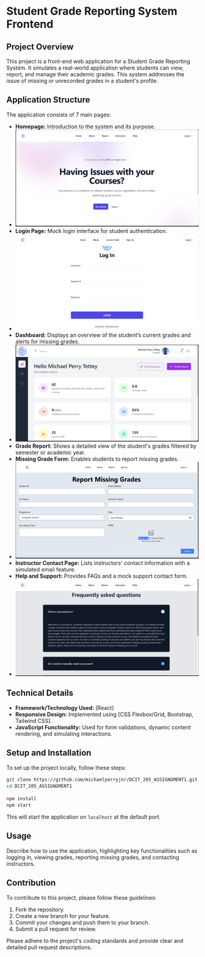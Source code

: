 # Student Grade Reporting System Frontend

## Project Overview

This project is a front-end web application for a Student Grade Reporting System. It simulates a real-world application where students can view, report, and manage their academic grades. This system addresses the issue of missing or unrecorded grades in a student's profile.

## Application Structure

The application consists of 7 main pages:

- **Homepage:** Introduction to the system and its purpose.
- ![Homepage](/screenshots/home.png)
- **Login Page:** Mock login interface for student authentication.
- ![Log In](/screenshots/login.png)
- **Dashboard:** Displays an overview of the student’s current grades and alerts for missing grades.
- ![Dashboard](/screenshots/dashboard.png)
- **Grade Report:** Shows a detailed view of the student's grades filtered by semester or academic year.
- **Missing Grade Form:** Enables students to report missing grades.
- ![Missing Grades Form](/screenshots/missinggrades.png)
- **Instructor Contact Page:** Lists instructors' contact information with a simulated email feature.
- **Help and Support:** Provides FAQs and a mock support contact form.
- ![Help and Support](/screenshots/faq.png)

## Technical Details

- **Framework/Technology Used:** [React]
- **Responsive Design:** Implemented using [CSS Flexbox/Grid, Bootstrap, Tailwind CSS].
- **JavaScript Functionality:** Used for form validations, dynamic content rendering, and simulating interactions.

## Setup and Installation

To set up the project locally, follow these steps:

```bash
git clone https://github.com/michaelperryjnr/DCIT_205_ASSIGNGMENT1.git
cd DCIT_205_ASSIGNGMENT1

npm install
npm start
```

This will start the application on `localhost` at the default port.

## Usage

Describe how to use the application, highlighting key functionalities such as logging in, viewing grades, reporting missing grades, and contacting instructors.

## Contribution

To contribute to this project, please follow these guidelines:

1. Fork the repository.
2. Create a new branch for your feature.
3. Commit your changes and push them to your branch.
4. Submit a pull request for review.

Please adhere to the project's coding standards and provide clear and detailed pull request descriptions.
